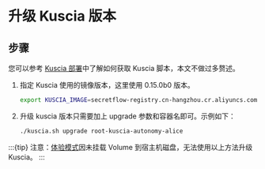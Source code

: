 # 升级 Kuscia 版本

## 步骤

您可以参考 [Kuscia 部署](./deploy_p2p_cn.md)中了解如何获取 Kuscia 脚本，本文不做过多赘述。

1. 指定 Kuscia 使用的镜像版本，这里使用 0.15.0b0 版本。

   ```bash
   export KUSCIA_IMAGE=secretflow-registry.cn-hangzhou.cr.aliyuncs.com/secretflow/kuscia:0.15.0b0
   ```

2. 升级 kuscia 版本只需要加上 upgrade 参数和容器名即可。示例如下：

   ```bash
   ./kuscia.sh upgrade root-kuscia-autonomy-alice
   ```

:::{tip}
注意：[体验模式](../../getting_started/quickstart_cn.md)因未挂载 Volume 到宿主机磁盘，无法使用以上方法升级 Kuscia。
:::
